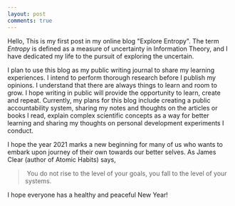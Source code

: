 ```yaml
---
layout: post
comments: true
---
```

Hello, This is my first post in my online blog "Explore Entropy". The term *Entropy* is defined as a measure of uncertainty in Information Theory, and I have dedicated my life to the pursuit of exploring the uncertain. 



I plan to use this blog as my public writing journal to share my learning experiences. I intend to perform thorough research before I publish my opinions. I understand that there are always things to learn and room to grow. I hope writing in public will provide the opportunity to learn, create and repeat. Currently, my plans for this blog include creating a public accountability system, sharing my notes and thoughts on the articles or books I read, explain complex scientific concepts as a way for better learning and sharing my thoughts on personal development experiments I conduct.

I hope the year 2021 marks a new beginning for many of us who wants to embark upon journey of their own towards our better selves. As James Clear (author of Atomic Habits) says,

>  You do not rise to the level of your goals, you fall to the level of your systems. 


I hope everyone has a healthy and peaceful New Year!